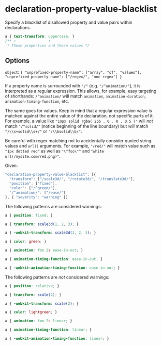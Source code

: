 # declaration-property-value-blacklist

Specify a blacklist of disallowed property and value pairs within declarations.

```css
a { text-transform: uppercase; }
/** ↑               ↑
 * These properties and these values */
```

## Options

`object`: `{
  "unprefixed-property-name": ["array", "of", "values"],
  "unprefixed-property-name": ["/regex/", "non-regex"]
}`

If a property name is surrounded with `"/"` (e.g. `"/^animation/"`), it is interpreted as a regular expression. This allows, for example, easy targeting of shorthands: `/^animation/` will match `animation`, `animation-duration`, `animation-timing-function`, etc.

The same goes for values. Keep in mind that a regular expression value is matched against the entire value of the declaration, not specific parts of it. For example, a value like `"10px solid rgba( 255 , 0 , 0 , 0.5 )"` will *not* match `"/^solid/"` (notice beginning of the line boundary) but *will* match `"/\\s+solid\\s+/"` or `"/\\bsolid\\b/"`.

Be careful with regex matching not to accidentally consider quoted string values and `url()` arguments. For example, `"/red/"` will match value such as `"1px dotted red"` as well as `"\"foo\""` and `"white url(/mysite.com/red.png)"`.

Given:

```js
"declaration-property-value-blacklist": [{
  "transform": ["/scale3d/", "/rotate3d/", "/translate3d/"],
  "position": ["fixed"],
  "color": ["/^green/"],
  "/^animation/": ["/ease/"]
}, { "severity": "warning" }]
```

The following patterns are considered warnings:

```css
a { position: fixed; }
```

```css
a { transform: scale3d(1, 2, 3); }
```

```css
a { -webkit-transform: scale3d(1, 2, 3); }
```

```css
a { color: green; }
```

```css
a { animation: foo 2s ease-in-out; }
```

```css
a { animation-timing-function: ease-in-out; }
```

```css
a { -webkit-animation-timing-function: ease-in-out; }
```

The following patterns are *not* considered warnings:

```css
a { position: relative; }
```

```css
a { transform: scale(2); }
```

```css
a { -webkit-transform: scale(2); }
```

```css
a { color: lightgreen; }
```

```css
a { animation: foo 2s linear; }
```

```css
a { animation-timing-function: linear; }
```

```css
a { -webkit-animation-timing-function: linear; }
```
